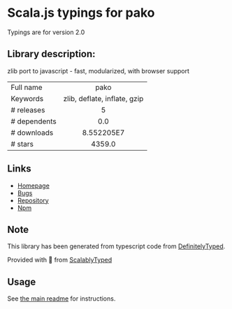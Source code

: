 
# Scala.js typings for pako

Typings are for version 2.0

## Library description:
zlib port to javascript - fast, modularized, with browser support

|                    |                 |
| ------------------ | :-------------: |
| Full name          | pako |
| Keywords           | zlib, deflate, inflate, gzip |
| # releases         | 5 |
| # dependents       | 0.0 |
| # downloads        | 8.552205E7 |
| # stars            | 4359.0 |

## Links
- [Homepage](https://github.com/nodeca/pako#readme)
- [Bugs](https://github.com/nodeca/pako/issues)
- [Repository](https://github.com/nodeca/pako)
- [Npm](https://www.npmjs.com/package/pako)
    


## Note
This library has been generated from typescript code from [DefinitelyTyped](https://definitelytyped.org).

Provided with :purple_heart: from [ScalablyTyped](https://github.com/oyvindberg/ScalablyTyped)

## Usage
See [the main readme](../../readme.md) for instructions.


